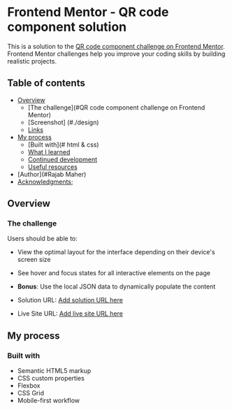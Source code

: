 # Frontend Mentor - QR code component solution

This is a solution to the [QR code component challenge on Frontend Mentor](https://www.frontendmentor.io/challenges/qr-code-component-iux_sIO_H). Frontend Mentor challenges help you improve your coding skills by building realistic projects. 

## Table of contents

- [Overview](#./design/desktop-design.jpg)
  - [The challenge](#QR code component challenge on Frontend Mentor)
  - [Screenshot] (#./design)
  - [Links](#links)
- [My process](#my-process)
  - [Built with](# html & css)
  - [What I learned](#flexbox)
  - [Continued development](#continued-development)
  - [Useful resources](#useful-resources)
- [Author](#Rajab Maher)
- [Acknowledgments](#Frontend-Mentor);

## Overview

### The challenge

Users should be able to:

- View the optimal layout for the interface depending on their device's screen size
- See hover and focus states for all interactive elements on the page
- **Bonus**: Use the local JSON data to dynamically populate the content


- Solution URL: [Add solution URL here](https://github.com/rajabmaher/QR-code-component)
- Live Site URL: [Add live site URL here]( https://rajabmaher.github.io/QR-code-component/)

## My process

### Built with

- Semantic HTML5 markup
- CSS custom properties
- Flexbox
- CSS Grid
- Mobile-first workflow